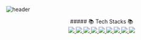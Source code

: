 ![header](https://capsule-render.vercel.app/api?type=waving&color=auto&height=300&section=header&text=vinyeee&fontSize=90&fontColor=ffffff&backgroundColor=8b00ff)

<p align="center">
  ##### 📚 Tech Stacks 📚<br>
<a href="#">
  <img src="https://img.shields.io/badge/-C-A8B9CC?logo=C&logoColor=white&style=flat"/>
</a>
<a href="#">
  <img src="https://img.shields.io/badge/-Python-3776AB?logo=Python&logoColor=white&style=flat"/>
</a>
<a href="#">
  <img src="https://img.shields.io/badge/-Java-007396?logo=Java&logoColor=white&style=flat"/>
</a>
<a href="#">
  <img src="https://img.shields.io/badge/-JavaScript-F7DF1E?logo=JavaScript&logoColor=white&style=flat"/>
</a>
<a href="#">
  <img src="https://img.shields.io/badge/-HTML-E34F26?logo=HTML5&logoColor=white&style=flat"/>
</a>
<a href="#">
  <img src="https://img.shields.io/badge/-CSS-1572B6?logo=CSS3&logoColor=white&style=flat"/>
</a>
 <a href="#">
  <img src="https://img.shields.io/badge/-SQL-4479A1?logo=MySQL&logoColor=white&style=flat"/>
</a>
  <a href="#">
  <img src="https://img.shields.io/badge/-TensorFlow-FF6F00?logo=TensorFlow&logoColor=white&style=flat"/>
</a>
 <a href="#">
  <img src="https://img.shields.io/badge/-PyTorch-EE4C2C?logo=PyTorch&logoColor=white&style=flat"/>
</a>
  
</p

<!--

**vinyeee/vinyeee** is a ✨ _special_ ✨ repository because its `README.md` (this file) appears on your GitHub profile.

Here are some ideas to get you started:

- 🔭 I’m currently working on ...
- 🌱 I’m currently learning ...
- 👯 I’m looking to collaborate on ...
- 🤔 I’m looking for help with ...
- 💬 Ask me about ...
- 📫 How to reach me: ...
- 😄 Pronouns: ...
- ⚡ Fun fact: ...
-->
